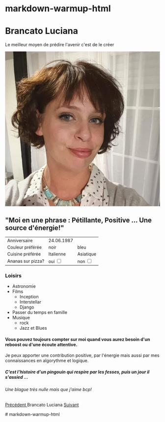 # markdown-warmup-html
<!DOCTYPE html>
<html lang="fr">
<head>
	<meta xharset="UTF-8">
	<title> Fiche perso </title>
</head>
<body>
<h1> Brancato Luciana </h1>
<p>Le meilleur moyen de prédire l'avenir c'est de le créer</p>
<img src="Images/FB_IMG_1609852579560.jpg" />

<h2>"Moi en une phrase : Pétillante,  Positive ... Une source d'énergie!"</h2>

<table>
	<tr>
		<td> Anniversaire </td>
		<td> 24.06.1987 </td>
	</tr>
	<tr>
		<td> Couleur préférée </td>
		<td> noir </td>
		<td> bleu </td>
	</tr>
	<tr>
		<td> Cuisine préférée </td>
		<td> Italienne </td>
		<td> Asiatique </td>
	</tr>
	<tr>
		<td> Ananas sur pizza?</td>
		<td> oui <input type="checkbox"></td>
		<td> non <input type="checkbox"></td>
	</tr>
</table>
<h3> Loisirs </h3>
<ul>
	<li> Astronomie </li>
	<li> Films 
		<ul>
			<li> Inception </li>
			<li> Interstellar </li>
			<li> Django </li>
		</ul>
	</li>
	<li> Passer du temps en famille </li>
	<li> Musique 
		<ul>
			<li> rock </li>
			<li> Jazz et Blues </li>
		</ul>
	</li>
</ul>
<h4> Vous pouvez toujours compter sur moi quand vous aurez besoin d'un reboost ou d'une écoute attentive.</h4>

<p> Je peux apporter une contribution positive, par l'énergie mais aussi par mes connaissances en algorythme et logique. </p>

<h5> C'est l'histoire d'un pingouin qui respire par les fesses, puis un jour il s'assied ... </h5>
<h6> Une blague très nulle mais que j'aime bcp!</h6>

<a href=""> Précédent </a>
Brancato Luciana
<a href=""> Suivant </a>
</body># markdown-warmup-html
